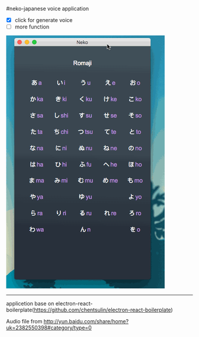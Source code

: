#neko-japanese voice application

- [x] click for generate voice
- [ ] more function
 
![image](https://github.com/ncysatnaf/neko/blob/master/neko.gif)



----
applicetion base on electron-react-boilerplate(https://github.com/chentsulin/electron-react-boilerplate)

Audio file from http://yun.baidu.com/share/home?uk=2382550398#category/type=0
